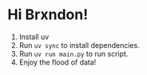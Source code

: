 # Hi Brxndon!

1. Install uv
2. Run `uv sync` to install dependencies.
3. Run `uv run main.py` to run script.
4. Enjoy the flood of data!
